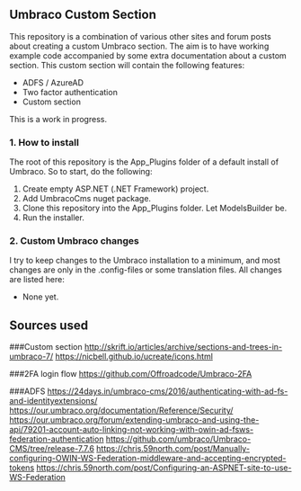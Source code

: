 ## Umbraco Custom Section

This repository is a combination of various other sites and forum posts 
about creating a custom Umbraco section. The aim is to have working example
code accompanied by some extra documentation about a custom section. This
custom section will contain the following features:

- ADFS / AzureAD
- Two factor authentication
- Custom section

This is a work in progress.

### 1. How to install

The root of this repository is the App_Plugins folder of a default install
of Umbraco. So to start, do the following:

1. Create empty ASP.NET (.NET Framework) project.
2. Add UmbracoCms nuget package.
3. Clone this repository into the App_Plugins folder. Let ModelsBuilder be.
4. Run the installer.

### 2. Custom Umbraco changes

I try to keep changes to the Umbraco installation to a minimum, and most
changes are only in the .config-files or some translation files. All changes
are listed here:

- None yet.


## Sources used

###Custom section
http://skrift.io/articles/archive/sections-and-trees-in-umbraco-7/
https://nicbell.github.io/ucreate/icons.html

###2FA login flow
https://github.com/Offroadcode/Umbraco-2FA

###ADFS
https://24days.in/umbraco-cms/2016/authenticating-with-ad-fs-and-identityextensions/
https://our.umbraco.org/documentation/Reference/Security/
https://our.umbraco.org/forum/extending-umbraco-and-using-the-api/79201-account-auto-linking-not-working-with-owin-ad-fsws-federation-authentication
https://github.com/umbraco/Umbraco-CMS/tree/release-7.7.6
https://chris.59north.com/post/Manually-configuring-OWIN-WS-Federation-middleware-and-accepting-encrypted-tokens
https://chris.59north.com/post/Configuring-an-ASPNET-site-to-use-WS-Federation